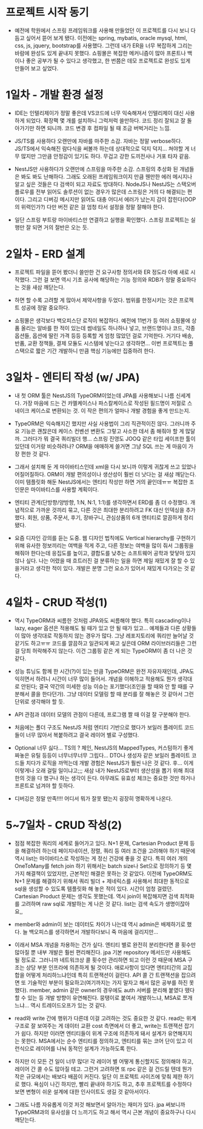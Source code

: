 # 프로젝트 시작 동기

- 예전에 학원에서 스프링 프레임워크를 사용해 만들었던 이 프로젝트를 다시 보니 다듬고 싶어서 뜯어 보게 됐다. 이전에는 spring, mybatis, oracle mysql, html, css, js, jquery, bootstrap를 사용했다. 그런데 내가 ER을 너무 복잡하게 그리는 바람에 완성도 있게 끝내지 못했다. 쇼핑몰은 복잡한 메커니즘이 많아 프론트나 백이나 좋은 공부가 될 수 있다고 생각했고, 한 번쯤은 데모 프로젝트로 완성도 있게 만들어 보고 싶었다.

# 1일차 - 개발 환경 설정

- IDE는 인텔리제이가 정말 좋은데 VS코드에 너무 익숙해져서 인텔리제이 대신 사용하게 되었다. 확장팩 몇 개를 설치하니 그럭저럭 쓸만하다. 코드 정리 잘되고 잘 돌아가기만 하면 되니까. 코드 변경 후 컴파일 될 때 조금 버벅거리는 느낌.

- JS/TS를 사용하다 오랜만에 자바를 마주한 소감. 자바는 정말 verbose하다. JS/TS에서 익숙해진 람다식을 써볼까 하는데 상대적으로 덕지 덕지... 쳐야할 게 너무 많지만 그만큼 안정감이 있기도 하다. 무겁고 강한 도끼전사나 거포 타자 같음.

- NestJS만 사용하다가 오랜만에 스프링을 마주한 소감. 스프링의 추상화 된 개념들은 봐도 봐도 난해하다. 그래도 오래된 프레임워크이지 만큼 웬만한 에러 메시지나 알고 싶은 것들은 다 검색이 되고 자료도 방대하다. NodeJS나 NestJS는 스택오버플로우를 전부 읽어도 솔루션이 없는 경우가 많은데 스프링은 거의 다 해결되는 편이다. 그리고 디버깅 메시지만 읽어도 대충 어디서 에러가 났는지 감이 잡힌다(OOP의 위력인가?) 다만 버전 같은 걸 엄청 타서 설정을 정말 잘해야 한다.

- 일단 스프링 부트랑 마이바티스만 연결하고 실행을 확인했다. 스프링 프로젝트는 실행만 잘 되면 거의 절반은 오는 듯.

# 2일차 - ERD 설계

- 프로젝트 파일을 뜯어 봤더니 쓸만한 건 요구사항 정의서와 ER 정도라 아예 새로 시작했다. 그런 걸 보면 역시 기초 공사에 해당하는 기능 정의와 RDB가 정말 중요하다는 것을 새삼 깨닫는다.

- 하면 할 수록 고려할 게 많아서 제약사항을 두었다. 범위를 한정시키는 것은 프로젝트 성공에 정말 중요하다.

- 쇼핑몰은 생각보다 백오피스단 로직이 복잡하다. 예전에 11번가 등 여러 쇼핑몰에 상품 올리는 알바를 한 적이 있는데 썸네일도 하나하나 넣고, 브랜드명이나 코드, 각종 옵션들, 옵션에 딸린 가격 등등 등록할 게 엄청 많았던 걸로 기억한다. 거기다 배송, 반품, 교환 정책들, 결제 모듈도 시스템에 넣는다고 생각하면... 이번 프로젝트는 풀스택으로 짧은 기간 개발하니 만큼 핵심 기능에만 집중하려 한다.

# 3일차 - 엔티티 작성 (w/ JPA)

- 내 첫 ORM 툴은 NestJS의 TypeORM이었는데 JPA를 사용해보니 나름 신세계다. 가장 마음에 드는 건 카멜케이스나 파스칼케이스로 작성된 필드명이 저절로 스네이크 케이스로 변환되는 것. 이 작은 편의가 얼마나 개발 경험을 좋게 만드는지.

- TypeORM은 익숙해지긴 했지만 사실 사용법이 그리 직관적이진 않다. 그러니까 주요 기능은 괜찮은데 케이스 컨벤션 변환도 그렇고 사소한 데서 좀 해줘야 할 게 많달까. 그러다가 뭐 결국 쿼리빌더 행... 스프링 진영도 JOOQ 같은 타입 세이프한 툴이 있던데 이거랑 비슷하려나? ORM을 애매하게 쓸거면 그냥 SQL 쓰는 게 마음이 가장 편한 것 같다.

- 그래서 설치해 둔 게 마이바티스인데 xml을 다시 보니까 이렇게 귀찮게 쓰고 있었나 어질어질하다. ORM이 개발 편의성이나 생산성이 훨씬 더 낫다는 걸 새삼 깨닫는다. 이미 템플릿화 해둔 NestJS에서는 엔티티 작성만 하면 거의 끝인데ㅠㅠ 복잡한 조인문은 마이바티스를 사용할 계획이다.

- 엔티티 관계(단방향/양방향, 1:N, N:1, 1:1)를 생각하면서 ERD를 좀 더 수정했다. 개념적으로 가까운 것끼리 묶고, 다른 것은 최대한 분리하려고 FK 대신 인덱싱을 추가했다. 회원, 상품, 주문서, 후기, 장바구니, 관심상품의 6개 엔티티로 깔끔하게 정리됐다.

- 요즘 디자인 강의를 듣는 도중. 웹 디자인 법칙에도 Vertical hierarchy를 구현하기 위해 유사한 정보끼리는 여백을 적게 주고, 다른 정보는 여백을 많이 줘서 그룹핑을 해줘야 한다는데 응집도를 높이고, 결합도를 낮추는 소프트웨어 공학과 맞닿아 있지 않나 싶다. 나는 어렸을 때 흐트러진 걸 분류하는 일을 하면 제일 재밌게 잘 할 수 있을거라고 생각한 적이 있다. 개발은 분명 그런 요소가 있어서 재밌게 다가오는 것 같다.

# 4일차 - CRUD 작성(1)

- 역시 TypeORM과 씨름한 것처럼 JPA와도 씨름해야 했다. 특히 cascading이나 lazy, eager 옵션은 적용해도 될 때가 있고 안 될 때가 있고... 예제들과 다른 상황들이 많아 생각대로 작동하지 않는 경우가 많다. 그냥 레포지토리에 쿼리만 늘어날 것 같기도 하고ㅠㅠ 코드를 깔끔하고 일관되게 짜고 싶은데 ORM 라이브러리들은 그런 걸 당최 허락해주지 않는다. 이건 그룹핑 같은 게 되는 TypeORM이 좀 더 나은 것 같다.

- 성능 튜닝도 함께 한 시간(?)이 있는 만큼 TypeORM은 완전 자유자재인데, JPA도 익히면서 하려니 시간이 너무 많이 들어서. 개념을 이해하고 적용해도 뭔가 생각대로 안된다; 결국 약간의 미세한 성능 이슈는 포기했다(조인을 할 때와 안 할 때를 구분해서 콜을 한다던가). 그냥 데이터 모델링 할 때 분리를 잘 해놓은 것 같아서 그런 단위로 생각해야 할 듯.

- API 관점과 데이터 모델의 관점이 다른데, 프로그램 짤 때 이걸 잘 구분해야 한다.

- 처음에는 폴더 구조도 NestJS 처럼 엔티티 기반으로 했다가 보일러 플레이트 코드들이 너무 많아서 복붙하려고 결국 레이어 별로 구성했다.

- Optional 너무 싫다... TS의 ? 체인, NestJS의 MappedTypes, 커스텀하기 좋게 짜놓은 유틸 등등이 너무너무너무 그립다... DTO나 생성자 같은 보일러 플레이트 코드들 치다가 로직을 까먹는데 개발 경험은 NestJS가 훨씬 나은 것 같다. 후... 이게 이렇게나 오래 걸릴 일이냐고;;; 새삼 내가 NestJS로부터 생산성을 뽑기 위해 최대한의 것을 다 했구나 하는 생각이 든다. 아무래도 유효성 체크는 중요한 것만 하거나 프론트로 넘겨야 할 듯하다.

- 디버깅은 정말 만족!!!! 어디서 뭐가 잘못 됐는지 굉장히 명확하게 나온다.

# 5~7일차 - CRUD 작성(2)

- 점점 복잡한 쿼리의 세계로 들어가고 있다. N+1 문제, Cartesian Product 문제 등을 해결하려 하는데 페이지네이션, 정렬, 쿼리 등 여러 조건을 고려해야 하기 때문에 역시 list는 마이바티스로 작성하는 게 정신 건강에 좋을 것 같다. 특히 여러 개의 OneToMany를 fetch join 하기 위해서는 batch size나 Set으로 정의하기 등 몇 가지 해결책이 있었지만, 근본적인 해결은 못하는 것 같았다. 이전에 TypeORM도 N+1 문제를 해결하기 위해서 쿼리 빌더 + 제네릭스를 사용해서 최대한 동적으로 sql을 생성할 수 있도록 템플릿화 해 놓은 적이 있다. 시간이 엄청 걸렸던. Cartesian Product 문제는 생각도 못했는데. 역시 join이 복잡해지면 검색 최적화를 고려하며 raw sql로 개발하는 게 나은 것 같다. list는 검색 속도가 생명이잖아요,,

- member와 admin이 보는 데이터도 차이가 나는데 역시 admin은 배제하기로 했다. 늘 백오피스를 생각하면서 개발하다보니 죽 마음에 걸리지만...

- 이래서 MSA 개념을 차용하는 건가 싶다. 엔티티 별로 완전히 분리한다면 콜 횟수만 많아질 뿐 내부 개발은 훨씬 편리해진다. jpa 기본 repository 메서드만 사용해도 될 정도로. 그러니까 네트워크상 콜 횟수만 관리하면 되고 이런 것 때문에 MSA 구조는 상당 부분 인프라에 의존하게 될 것이다. 애로사항이 있다면 엔티티간의 교집합을 어떻게 처리하느냐인데 특히 트랜잭션이 걸린다. API 콜 간 트랜잭션을 잡으려면 또 기술적인 부분이 필요하고(여기까지는 가지 말자고 해서 많은 공부를 하진 못했다). member, admin 같은 owner의 경우에도 auth 서버를 분리해 붙였다 뗐다 할 수 있는 등 개발 방향이 유연해진다. 뭉탱이로 붙여서 개발하느냐, MSA로 쪼개느냐... 역시 트레이드오프가 있는 것 같다.

- read와 write 간에 행위가 다른데 이걸 고려하는 것도 중요한 것 같다. read는 위계 구조로 잘 보여주는 게 데이터 교환 cost 측면에서 더 좋고, write는 트랜잭션 잡기가 쉽다. 하지만 이러면 엔티티들이 위계 구조에 의존하게 돼서 설계가 유연해지지는 못한다. MSA에서는 순수 엔티티를 정의하고, 엔티티를 묶는 코어 단이 있고 이런식으로 레이어를 나눠 동적인 설계가 가능하도록 한다.

- 하지만 이 모든 건 일이 너무 많다! 각 레이어 별 어떻게 통신할지도 정의해야 하고, 레이어 간 콜 수도 많아질 테고. 그런거 고려하면 또 rpc 같은 걸 건드릴 텐데 뭔가 작은 규모에서는 배보다 배꼽이 커진다. 일단 이 프로젝트 사이즈에 맞춰 제한 하기로 했다. 욕심이 나긴 하지만, 빨리 끝내야 하기도 하고, 추후 프로젝트를 수정하다 보면 변형이 쉬운 설계에 대한 인사이트도 생길 것 같아서이다.

- 그래도 나름 자유롭게 이것 저것 해보면서 알아가는 재미가 있다. jpa 써보니까 TypeORM과의 유사성을 더 느끼기도 하고 해서 역시 근본 개념이 중요하구나 다시 깨닫는다.
